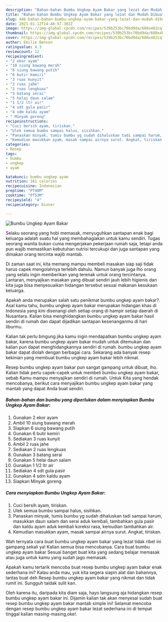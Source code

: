 ```yaml
---
description: "Bahan-bahan Bumbu Ungkep Ayam Bakar yang lezat dan Mudah Dibuat"
title: "Bahan-bahan Bumbu Ungkep Ayam Bakar yang lezat dan Mudah Dibuat"
slug: 446-bahan-bahan-bumbu-ungkep-ayam-bakar-yang-lezat-dan-mudah-dibuat
date: 2021-01-12T14:48:57.302Z
image: https://img-global.cpcdn.com/recipes/539b253bc70bd9da/680x482cq70/bumbu-ungkep-ayam-bakar-foto-resep-utama.jpg
thumbnail: https://img-global.cpcdn.com/recipes/539b253bc70bd9da/680x482cq70/bumbu-ungkep-ayam-bakar-foto-resep-utama.jpg
cover: https://img-global.cpcdn.com/recipes/539b253bc70bd9da/680x482cq70/bumbu-ungkep-ayam-bakar-foto-resep-utama.jpg
author: Emilie Benson
ratingvalue: 4.3
reviewcount: 12
recipeingredient:
- "2 ekor ayam"
- "10 siung bawang merah"
- "6 siung bawang putih"
- "6 butir kemiri"
- "3 ruas kunyit"
- "2 ruas jahe"
- "2 ruas lengkuas"
- "3 batang serai"
- "5 helai daun salam"
- "1 1/2 ltr air"
- "4 sdt gula pasir"
- "4 sdm kaldu ayam"
- " Minyak goreng"
recipeinstructions:
- "Cuci bersih ayam, tiriskan."
- "Ulek semua bumbu sampai halus, sisihkan."
- "Panaskan minyak, tumis bumbu yg sudah dihaluskan tadi sampai harum, masukkan daun salam dan serai aduk kembali, tambahkan gula pasir dan kaldu ayam aduk kembali koreksi rasa, kemudian tambahkan air."
- "Kemudian masukkan ayam, masak sampai airnya surut. Angkat, tiriskan."
categories:
- Resep
tags:
- bumbu
- ungkep
- ayam

katakunci: bumbu ungkep ayam 
nutrition: 161 calories
recipecuisine: Indonesian
preptime: "PT40M"
cooktime: "PT53M"
recipeyield: "4"
recipecategory: Dinner

---
```



![Bumbu Ungkep Ayam Bakar](https://img-global.cpcdn.com/recipes/539b253bc70bd9da/680x482cq70/bumbu-ungkep-ayam-bakar-foto-resep-utama.jpg)

Selaku seorang yang hobi memasak, menyuguhkan santapan enak bagi keluarga adalah suatu hal yang membahagiakan untuk kamu sendiri. Tugas seorang  wanita bukan cuma mengerjakan pekerjaan rumah saja, tetapi anda pun wajib memastikan kebutuhan nutrisi tercukupi dan juga santapan yang dimakan orang tercinta wajib mantab.

Di zaman  saat ini, kita memang mampu membeli masakan siap saji tidak harus capek mengolahnya terlebih dahulu. Namun banyak juga lho orang yang selalu ingin memberikan yang terenak untuk orang tercintanya. Lantaran, menyajikan masakan yang dibuat sendiri jauh lebih higienis dan kita juga bisa menyesuaikan hidangan tersebut sesuai makanan kesukaan keluarga. 



Apakah anda merupakan salah satu penikmat bumbu ungkep ayam bakar?. Asal kamu tahu, bumbu ungkep ayam bakar merupakan hidangan khas di Indonesia yang kini disenangi oleh setiap orang di hampir setiap daerah di Nusantara. Kalian bisa menghidangkan bumbu ungkep ayam bakar hasil sendiri di rumah dan dapat dijadikan santapan kesenanganmu di hari liburmu.

Kalian tak perlu bingung jika kamu ingin mendapatkan bumbu ungkep ayam bakar, karena bumbu ungkep ayam bakar mudah untuk ditemukan dan kalian pun dapat menghidangkannya sendiri di rumah. bumbu ungkep ayam bakar dapat diolah dengan berbagai cara. Sekarang ada banyak resep kekinian yang membuat bumbu ungkep ayam bakar lebih nikmat.

Resep bumbu ungkep ayam bakar pun sangat gampang untuk dibuat, lho. Kalian tidak perlu capek-capek untuk membeli bumbu ungkep ayam bakar, sebab Kamu mampu menyajikan sendiri di rumah. Untuk Kita yang hendak mencobanya, berikut cara menyajikan bumbu ungkep ayam bakar yang mantab yang dapat Anda buat sendiri.

<!--inarticleads1-->

##### Bahan-bahan dan bumbu yang diperlukan dalam menyiapkan Bumbu Ungkep Ayam Bakar:

1. Gunakan 2 ekor ayam
1. Ambil 10 siung bawang merah
1. Siapkan 6 siung bawang putih
1. Gunakan 6 butir kemiri
1. Sediakan 3 ruas kunyit
1. Ambil 2 ruas jahe
1. Sediakan 2 ruas lengkuas
1. Gunakan 3 batang serai
1. Gunakan 5 helai daun salam
1. Gunakan 1 1/2 ltr air
1. Sediakan 4 sdt gula pasir
1. Gunakan 4 sdm kaldu ayam
1. Siapkan  Minyak goreng




<!--inarticleads2-->

##### Cara menyiapkan Bumbu Ungkep Ayam Bakar:

1. Cuci bersih ayam, tiriskan.
1. Ulek semua bumbu sampai halus, sisihkan.
1. Panaskan minyak, tumis bumbu yg sudah dihaluskan tadi sampai harum, masukkan daun salam dan serai aduk kembali, tambahkan gula pasir dan kaldu ayam aduk kembali koreksi rasa, kemudian tambahkan air.
1. Kemudian masukkan ayam, masak sampai airnya surut. Angkat, tiriskan.




Wah ternyata cara buat bumbu ungkep ayam bakar yang lezat tidak ribet ini gampang sekali ya! Kalian semua bisa mencobanya. Cara buat bumbu ungkep ayam bakar Sesuai banget buat kita yang sedang belajar memasak atau juga untuk kamu yang sudah jago memasak.

Apakah kamu tertarik mencoba buat resep bumbu ungkep ayam bakar enak sederhana ini? Kalau anda mau, yuk kita segera siapin alat dan bahannya, lantas buat deh Resep bumbu ungkep ayam bakar yang nikmat dan tidak rumit ini. Sungguh taidak sulit kan. 

Oleh karena itu, daripada kita diam saja, hayo langsung aja hidangkan resep bumbu ungkep ayam bakar ini. Dijamin kalian tak akan menyesal sudah buat resep bumbu ungkep ayam bakar mantab simple ini! Selamat mencoba dengan resep bumbu ungkep ayam bakar lezat sederhana ini di tempat tinggal kalian masing-masing,oke!.

